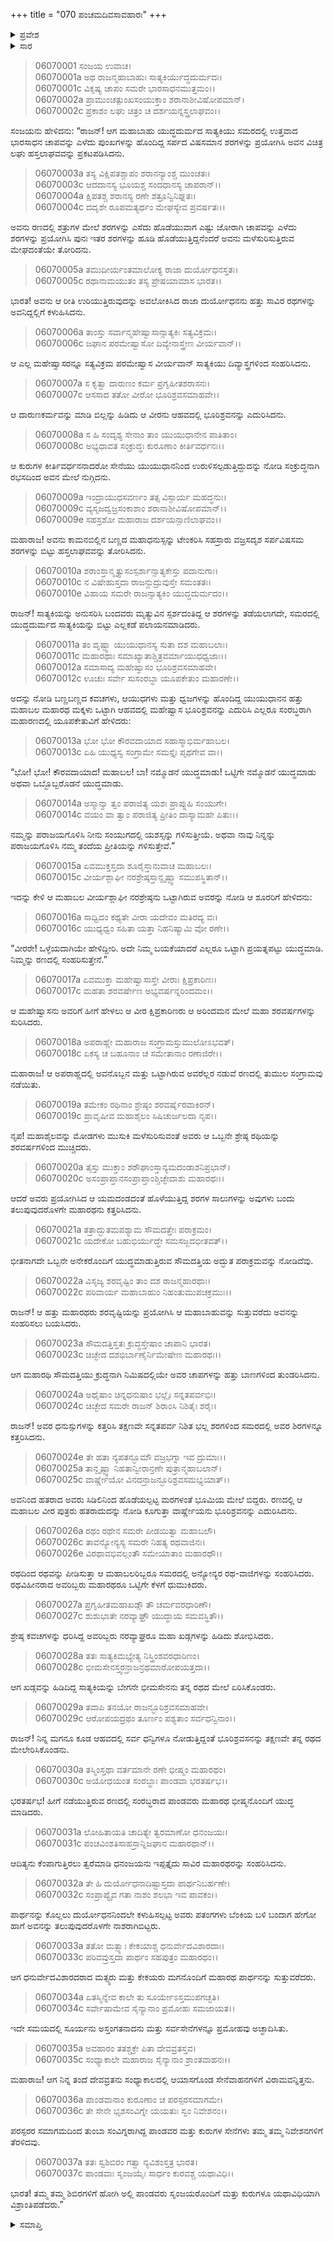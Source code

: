 +++
title = "070 ಪಂಚಮದಿವಸಾವಹಾರಃ"
+++

<details><summary>ಪ್ರವೇಶ</summary>


।।   ಓಂ ಓಂ ನಮೋ ನಾರಾಯಣಾಯ।।   ಶ್ರೀ ವೇದವ್ಯಾಸಾಯ ನಮಃ ।।

ಶ್ರೀ ಕೃಷ್ಣದ್ವೈಪಾಯನ ವೇದವ್ಯಾಸ ವಿರಚಿತ  

**ಶ್ರೀ ಮಹಾಭಾರತ**

**ಭೀಷ್ಮ ಪರ್ವ**

**ಭೀಷ್ಮವಧ ಪರ್ವ**

**ಅಧ್ಯಾಯ 70**

</details>

<details><summary>ಸಾರ</summary>

ಭೂರಿಶ್ರವಸನು ಸಾತ್ಯಕಿಯ ಹತ್ತು ಮಕ್ಕಳನ್ನು ಸಂಹರಿಸಿದುದು (1-24). ಐದನೆಯ ದಿನದ ಯುದ್ಧ ಸಮಾಪ್ತಿ (25-37).


</details>


> 06070001 ಸಂಜಯ ಉವಾಚ।   
06070001a ಅಥ ರಾಜನ್ಮಹಾಬಾಹುಃ ಸಾತ್ಯಕಿರ್ಯುದ್ಧದುರ್ಮದಃ।   
06070001c ವಿಕೃಷ್ಯ ಚಾಪಂ ಸಮರೇ ಭಾರಸಾಧನಮುತ್ತಮಂ।।   
06070002a ಪ್ರಾಮುಂಚತ್ಪುಂಖಸಂಯುಕ್ತಾಂ ಶರಾನಾಶೀವಿಷೋಪಮಾನ್।   
06070002c ಪ್ರಕಾಶಂ ಲಘು ಚಿತ್ರಂ ಚ ದರ್ಶಯನ್ನಸ್ತ್ರಲಾಘವಂ।।

ಸಂಜಯನು ಹೇಳಿದನು: “ರಾಜನ್! ಆಗ ಮಹಾಬಾಹು ಯುದ್ಧದುರ್ಮದ ಸಾತ್ಯಕಿಯು ಸಮರದಲ್ಲಿ ಉತ್ತವಾದ ಭಾರಸಾಧನ ಚಾಪವನ್ನು ಎಳೆದು ಪುಂಖಗಳನ್ನು ಹೊಂದಿದ್ದ ಸರ್ಪದ ವಿಷಸಮಾನ ಶರಗಳನ್ನು ಪ್ರಯೋಗಿಸಿ ಅವನ ವಿಚಿತ್ರ ಲಘು ಹಸ್ತಲಾಘವವನ್ನು ಪ್ರಕಟಪಡಿಸಿದನು.

> 06070003a ತಸ್ಯ ವಿಕ್ಷಿಪತಶ್ಚಾಪಂ ಶರಾನನ್ಯಾಂಶ್ಚ ಮುಂಚತಃ।   
06070003c ಆದದಾನಸ್ಯ ಭೂಯಶ್ಚ ಸಂದಧಾನಸ್ಯ ಚಾಪರಾನ್।।   
06070004a ಕ್ಷಿಪತಶ್ಚ ಶರಾನಸ್ಯ ರಣೇ ಶತ್ರೂನ್ವಿನಿಘ್ನತಃ।   
06070004c ದದೃಶೇ ರೂಪಮತ್ಯರ್ಥಂ ಮೇಘಸ್ಯೇವ ಪ್ರವರ್ಷತಃ।।

ಅವನು ರಣದಲ್ಲಿ ಶತ್ರುಗಳ ಮೇಲೆ ಶರಗಳನ್ನು ಎಸೆದು ಹೊಡೆಯುವಾಗ ಎಷ್ಟು ಜೋರಾಗಿ ಚಾಪವನ್ನು ಎಳೆದು ಶರಗಳನ್ನು ಪ್ರಯೋಗಿಸಿ ಪುನಃ ಇತರ ಶರಗಳನ್ನು ಹೂಡಿ ಹೊಡೆಯುತ್ತಿದ್ದನೆಂದರೆ ಅವನು ಮಳೆಸುರಿಸುತ್ತಿರುವ ಮೇಘದಂತೆಯೇ ತೋರಿದನು.

> 06070005a ತಮುದೀರ್ಯಂತಮಾಲೋಕ್ಯ ರಾಜಾ ದುರ್ಯೋಧನಸ್ತತಃ।   
06070005c ರಥಾನಾಮಯುತಂ ತಸ್ಯ ಪ್ರೇಷಯಾಮಾಸ ಭಾರತ।।

ಭಾರತ! ಅವನು ಆ ರೀತಿ ಉರಿಯುತ್ತಿರುವುದನ್ನು ಅವಲೋಕಿಸಿದ ರಾಜಾ ದುರ್ಯೋಧನನು ಹತ್ತು ಸಾವಿರ ರಥಗಳನ್ನು ಅವನಿದ್ದಲ್ಲಿಗೆ ಕಳುಹಿಸಿದನು.

> 06070006a ತಾಂಸ್ತು ಸರ್ವಾನ್ಮಹೇಷ್ವಾಸಾನ್ಸಾತ್ಯಕಿಃ ಸತ್ಯವಿಕ್ರಮಃ।   
06070006c ಜಘಾನ ಪರಮೇಷ್ವಾಸೋ ದಿವ್ಯೇನಾಸ್ತ್ರೇಣ ವೀರ್ಯವಾನ್।।

ಆ ಎಲ್ಲ ಮಹೇಷ್ವಾಸರನ್ನೂ ಸತ್ಯವಿಕ್ರಮ ಪರಮೇಷ್ವಾಸ ವೀರ್ಯವಾನ್ ಸಾತ್ಯಕಿಯು ದಿವ್ಯಾಸ್ತ್ರಗಳಿಂದ ಸಂಹರಿಸಿದನು.

> 06070007a ಸ ಕೃತ್ವಾ ದಾರುಣಂ ಕರ್ಮ ಪ್ರಗೃಹೀತಶರಾಸನಃ।   
06070007c ಆಸಸಾದ ತತೋ ವೀರೋ ಭೂರಿಶ್ರವಸಮಾಹವೇ।।

ಆ ದಾರುಣಕರ್ಮವನ್ನು ಮಾಡಿ ಬಿಲ್ಲನ್ನು ಹಿಡಿದು ಆ ವೀರನು ಆಹವದಲ್ಲಿ ಭೂರಿಶ್ರವನನ್ನು ಎದುರಿಸಿದನು.

> 06070008a ಸ ಹಿ ಸಂದೃಶ್ಯ ಸೇನಾಂ ತಾಂ ಯುಯುಧಾನೇನ ಪಾತಿತಾಂ।   
06070008c ಅಭ್ಯಧಾವತ ಸಂಕ್ರುದ್ಧಃ ಕುರೂಣಾಂ ಕೀರ್ತಿವರ್ಧನಃ।।

ಆ ಕುರುಗಳ ಕೀರ್ತಿವರ್ಧನನಾದರೋ ಸೇನೆಯು ಯುಯುಧಾನನಿಂದ ಉರುಳಿಸಲ್ಪಡುತ್ತಿದ್ದುದನ್ನು ನೋಡಿ ಸಂಕ್ರುದ್ಧನಾಗಿ ರಭಸದಿಂದ ಅವನ ಮೇಲೆ ನುಗ್ಗಿದನು.

> 06070009a ಇಂದ್ರಾಯುಧಸವರ್ಣಂ ತತ್ಸ ವಿಸ್ಫಾರ್ಯ ಮಹದ್ಧನುಃ।   
06070009c ವ್ಯಸೃಜದ್ವಜ್ರಸಂಕಾಶಾಂ ಶರಾನಾಶೀವಿಷೋಪಮಾನ್।।   
06070009e ಸಹಸ್ರಶೋ ಮಹಾರಾಜ ದರ್ಶಯನ್ಪಾಣಿಲಾಘವಂ।।

ಮಹಾರಾಜ! ಅವನು ಕಾಮನಬಿಲ್ಲಿನ ಬಣ್ಣದ ಮಹಾಧನುಸ್ಸನ್ನು ಟೇಂಕರಿಸಿ ಸಹಸ್ರಾರು ವಜ್ರಸದೃಶ ಸರ್ಪವಿಷಸಮ ಶರಗಳನ್ನು ಬಿಟ್ಟು ಹಸ್ತಲಾಘವವನ್ನು ತೋರಿಸಿದನು.

> 06070010a ಶರಾಂಸ್ತಾನ್ಮೃತ್ಯುಸಂಸ್ಪರ್ಶಾನ್ಸಾತ್ಯಕೇಸ್ತು ಪದಾನುಗಾಃ।   
06070010c ನ ವಿಷೇಹುಸ್ತದಾ ರಾಜನ್ದುದ್ರುವುಸ್ತೇ ಸಮಂತತಃ।   
06070010e ವಿಹಾಯ ಸಮರೇ ರಾಜನ್ಸಾತ್ಯಕಿಂ ಯುದ್ಧದುರ್ಮದಂ।।

ರಾಜನ್! ಸಾತ್ಯಕಿಯನ್ನು ಅನುಸರಿಸಿ ಬಂದವರು ಮೃತ್ಯುವಿನ ಸ್ಪರ್ಶದಂತಿದ್ದ ಆ ಶರಗಳನ್ನು ತಡೆಯಲಾಗದೇ, ಸಮರದಲ್ಲಿ ಯುದ್ಧದುರ್ಮದ ಸಾತ್ಯಕಿಯನ್ನು ಬಿಟ್ಟು ಎಲ್ಲಕಡೆ ಪಲಾಯನಮಾಡಿದರು.

> 06070011a ತಂ ದೃಷ್ಟ್ವಾ ಯುಯುಧಾನಸ್ಯ ಸುತಾ ದಶ ಮಹಾಬಲಾಃ।   
06070011c ಮಹಾರಥಾಃ ಸಮಾಖ್ಯಾತಾಶ್ಚಿತ್ರವರ್ಮಾಯುಧಧ್ವಜಾಃ।।   
06070012a ಸಮಾಸಾದ್ಯ ಮಹೇಷ್ವಾಸಂ ಭೂರಿಶ್ರವಸಮಾಹವೇ।   
06070012c ಊಚುಃ ಸರ್ವೇ ಸುಸಂರಬ್ಧಾ ಯೂಪಕೇತುಂ ಮಹಾರಣೇ।।

ಅದನ್ನು ನೋಡಿ ಬಣ್ಣಬಣ್ಣದ ಕವಚಗಳು, ಆಯುಧಗಳು ಮತ್ತು ಧ್ವಜಗಳನ್ನು ಹೊಂದಿದ್ದ ಯುಯುಧಾನನ ಹತ್ತು ಮಹಾಬಲ ಮಹಾರಥ ಮಕ್ಕಳು ಒಟ್ಟಾಗಿ ಆಹವದಲ್ಲಿ ಮಹೇಷ್ವಾಸ ಭೂರಿಶ್ರವನನ್ನು ಎದುರಿಸಿ ಎಲ್ಲರೂ ಸಂರಬ್ಧರಾಗಿ ಮಹಾರಣದಲ್ಲಿ ಯೂಪಕೇತುವಿಗೆ ಹೇಳಿದರು:

> 06070013a ಭೋ ಭೋ ಕೌರವದಾಯಾದ ಸಹಾಸ್ಮಾಭಿರ್ಮಹಾಬಲ।   
06070013c ಏಹಿ ಯುಧ್ಯಸ್ವ ಸಂಗ್ರಾಮೇ ಸಮಸ್ತೈಃ ಪೃಥಗೇವ ವಾ।।

“ಭೋ! ಭೋ! ಕೌರವದಾಯಾದ! ಮಹಾಬಲ! ಬಾ! ನಮ್ಮೊಡನೆ ಯುದ್ಧಮಾಡು! ಒಟ್ಟಿಗೇ ನಮ್ಮೊಡನೆ ಯುದ್ಧಮಾಡು ಅಥವಾ ಒಬ್ಬೊಬ್ಬರೊಡನೆ ಯುದ್ಧಮಾಡು.

> 06070014a ಅಸ್ಮಾನ್ವಾ ತ್ವಂ ಪರಾಜಿತ್ಯ ಯಶಃ ಪ್ರಾಪ್ನುಹಿ ಸಂಯುಗೇ।   
06070014c ವಯಂ ವಾ ತ್ವಾಂ ಪರಾಜಿತ್ಯ ಪ್ರೀತಿಂ ದಾಸ್ಯಾಮಹೇ ಪಿತುಃ।।

ನಮ್ಮನ್ನು ಪರಾಜಯಗೊಳಿಸಿ ನೀನು ಸಂಯುಗದಲ್ಲಿ ಯಶಸ್ಸನ್ನು ಗಳಿಸುತ್ತೀಯೆ. ಅಥವಾ ನಾವು ನಿನ್ನನ್ನು ಪರಾಜಯಗೊಳಿಸಿ ನಮ್ಮ ತಂದೆಯ ಪ್ರೀತಿಯನ್ನು ಗಳಿಸುತ್ತೇವೆ.”

> 06070015a ಏವಮುಕ್ತಸ್ತದಾ ಶೂರೈಸ್ತಾನುವಾಚ ಮಹಾಬಲಃ।   
06070015c ವೀರ್ಯಶ್ಲಾಘೀ ನರಶ್ರೇಷ್ಠಸ್ತಾನ್ದೃಷ್ಟ್ವಾ ಸಮುಪಸ್ಥಿತಾನ್।।

ಇದನ್ನು ಕೇಳಿ ಆ ಮಹಾಬಲ ವೀರ್ಯಶ್ಲಾಘೀ ನರಶ್ರೇಷ್ಠನು ಒಟ್ಟಾಗಿರುವ ಅವರನ್ನು ನೋಡಿ ಆ ಶೂರರಿಗೆ ಹೇಳಿದನು:

> 06070016a ಸಾಧ್ವಿದಂ ಕಥ್ಯತೇ ವೀರಾ ಯದೇವಂ ಮತಿರದ್ಯ ವಃ।   
06070016c ಯುಧ್ಯಧ್ವಂ ಸಹಿತಾ ಯತ್ತಾ ನಿಹನಿಷ್ಯಾಮಿ ವೋ ರಣೇ।।

“ವೀರರೇ! ಒಳ್ಳೆಯದಾಗಿಯೇ ಹೇಳಿದ್ದೀರಿ. ಅದೇ ನಿಮ್ಮ ಬಯಕೆಯಾದರೆ ಎಲ್ಲರೂ ಒಟ್ಟಾಗಿ ಪ್ರಯತ್ನಪಟ್ಟು ಯುದ್ಧಮಾಡಿ. ನಿಮ್ಮನ್ನು ರಣದಲ್ಲಿ ಸಂಹರಿಸುತ್ತೇನೆ.”

> 06070017a ಏವಮುಕ್ತಾ ಮಹೇಷ್ವಾಸಾಸ್ತೇ ವೀರಾಃ ಕ್ಷಿಪ್ರಕಾರಿಣಃ।   
06070017c ಮಹತಾ ಶರವರ್ಷೇಣ ಅಭ್ಯವರ್ಷನ್ನರಿಂದಮಂ।।

ಆ ಮಹೇಷ್ವಾಸನು ಅವರಿಗೆ ಹೀಗೆ ಹೇಳಲು ಆ ವೀರ ಕ್ಷಿಪ್ರಕಾರಿಣರು ಆ ಅರಿಂದಮನ ಮೇಲೆ ಮಹಾ ಶರವರ್ಷಗಳನ್ನು ಸುರಿಸಿದರು.

> 06070018a ಅಪರಾಹ್ಣೇ ಮಹಾರಾಜ ಸಂಗ್ರಾಮಸ್ತುಮುಲೋಽಭವತ್।   
06070018c ಏಕಸ್ಯ ಚ ಬಹೂನಾಂ ಚ ಸಮೇತಾನಾಂ ರಣಾಜಿರೇ।।

ಮಹಾರಾಜ! ಆ ಅಪರಾಹ್ಣದಲ್ಲಿ ಅವನೊಬ್ಬನ ಮತ್ತು ಒಟ್ಟಾಗಿರುವ ಅವರೆಲ್ಲರ ನಡುವೆ ರಣದಲ್ಲಿ ತುಮುಲ ಸಂಗ್ರಾಮವು ನಡೆಯಿತು.

> 06070019a ತಮೇಕಂ ರಥಿನಾಂ ಶ್ರೇಷ್ಠಂ ಶರವರ್ಷೈರವಾಕಿರನ್।   
06070019c ಪ್ರಾವೃಷೀವ ಮಹಾಶೈಲಂ ಸಿಷಿಚುರ್ಜಲದಾ ನೃಪ।।

ನೃಪ! ಮಹಾಶೈಲವನ್ನು ಮೋಡಗಳು ಮುಸುಕಿ ಮಳೆಸುರಿಸುವಂತೆ ಅವರು ಆ ಒಬ್ಬನೇ ಶ್ರೇಷ್ಠ ರಥಿಯನ್ನು ಶರವರ್ಷಗಳಿಂದ ಮುಚ್ಚಿದರು.

> 06070020a ತೈಸ್ತು ಮುಕ್ತಾಂ ಶರೌಘಾಂಸ್ತಾನ್ಯಮದಂಡಾಶನಿಪ್ರಭಾನ್।   
06070020c ಅಸಂಪ್ರಾಪ್ತಾನಸಂಪ್ರಾಪ್ತಾಂಶ್ಚಿಚ್ಛೇದಾಶು ಮಹಾರಥಃ।।

ಆದರೆ ಅವರು ಪ್ರಯೋಗಿಸಿದ ಆ ಯಮದಂಡದಂತೆ ಹೊಳೆಯುತ್ತಿದ್ದ ಶರಗಳ ಸಾಲುಗಳನ್ನು ಅವುಗಳು ಬಂದು ತಲುಪುವುದರೊಳಗೇ ಮಹಾರಥನು ಕತ್ತರಿಸಿದನು.

> 06070021a ತತ್ರಾದ್ಭುತಮಪಶ್ಯಾಮ ಸೌಮದತ್ತೇಃ ಪರಾಕ್ರಮಂ।   
06070021c ಯದೇಕೋ ಬಹುಭಿರ್ಯುದ್ಧೇ ಸಮಸಜ್ಜದಭೀತವತ್।।

ಭೀತನಾಗದೇ ಒಬ್ಬನೇ ಅನೇಕರೊಂದಿಗೆ ಯುದ್ಧಮಾಡುತ್ತಿರುವ ಸೌಮದತ್ತಿಯ ಅದ್ಭುತ ಪರಾಕ್ರಮವನ್ನು ನೋಡಿದೆವು.

> 06070022a ವಿಸೃಜ್ಯ ಶರವೃಷ್ಟಿಂ ತಾಂ ದಶ ರಾಜನ್ಮಹಾರಥಾಃ।   
06070022c ಪರಿವಾರ್ಯ ಮಹಾಬಾಹುಂ ನಿಹಂತುಮುಪಚಕ್ರಮುಃ।।

ರಾಜನ್! ಆ ಹತ್ತು ಮಹಾರಥರು ಶರವೃಷ್ಟಿಯನ್ನು ಪ್ರಯೋಗಿಸಿ ಆ ಮಹಾಬಾಹುವನ್ನು ಸುತ್ತುವರೆದು ಅವನನ್ನು ಸಂಹರಿಸಲು ಬಯಸಿದರು.

> 06070023a ಸೌಮದತ್ತಿಸ್ತತಃ ಕ್ರುದ್ಧಸ್ತೇಷಾಂ ಚಾಪಾನಿ ಭಾರತ।   
06070023c ಚಿಚ್ಛೇದ ದಶಭಿರ್ಬಾಣೈರ್ನಿಮೇಷೇಣ ಮಹಾರಥಃ।।

ಆಗ ಮಹಾರಥಿ ಸೌಮದತ್ತಿಯು ಕ್ರುದ್ಧನಾಗಿ ನಿಮಿಷದಲ್ಲಿಯೇ ಅವರ ಚಾಪಗಳನ್ನು ಹತ್ತು ಬಾಣಗಳಿಂದ ತುಂಡರಿಸಿದನು.

> 06070024a ಅಥೈಷಾಂ ಚಿನ್ನಧನುಷಾಂ ಭಲ್ಲೈಃ ಸನ್ನತಪರ್ವಭಿಃ।   
06070024c ಚಿಚ್ಛೇದ ಸಮರೇ ರಾಜನ್ ಶಿರಾಂಸಿ ನಿಶಿತೈಃ ಶರೈಃ।

ರಾಜನ್! ಅವರ ಧನುಸ್ಸುಗಳನ್ನು ಕತ್ತರಿಸಿ ತಕ್ಷಣವೇ ಸನ್ನತಪರ್ವ ನಿಶಿತ ಭಲ್ಲ ಶರಗಳಿಂದ ಸಮರದಲ್ಲಿ ಅವರ ಶಿರಗಳನ್ನೂ ಕತ್ತರಿಸಿದನು.

> 06070024e ತೇ ಹತಾ ನ್ಯಪತನ್ಭೂಮೌ ವಜ್ರಭಗ್ನಾ ಇವ ದ್ರುಮಾಃ।।   
06070025a ತಾನ್ದೃಷ್ಟ್ವಾ ನಿಹತಾನ್ವೀರಾನ್ರಣೇ ಪುತ್ರಾನ್ಮಹಾಬಲಾನ್।   
06070025c ವಾರ್ಷ್ಣೇಯೋ ವಿನದನ್ರಾಜನ್ಭೂರಿಶ್ರವಸಮಭ್ಯಯಾತ್।।

ಅವನಿಂದ ಹತರಾದ ಅವರು ಸಿಡಿಲಿನಿಂದ ಹೊಡೆಯಲ್ಪಟ್ಟ ಮರಗಳಂತೆ ಭೂಮಿಯ ಮೇಲೆ ಬಿದ್ದರು. ರಣದಲ್ಲಿ ಆ ಮಹಾಬಲ ವೀರ ಪುತ್ರರು ಹತರಾದುದನ್ನು ನೋಡಿ ಕೂಗುತ್ತಾ ವಾರ್ಷ್ಣೇಯನು ಭೂರಿಶ್ರವನನ್ನು ಎದುರಿಸಿದನು.

> 06070026a ರಥಂ ರಥೇನ ಸಮರೇ ಪೀಡಯಿತ್ವಾ ಮಹಾಬಲೌ।   
06070026c ತಾವನ್ಯೋನ್ಯಸ್ಯ ಸಮರೇ ನಿಹತ್ಯ ರಥವಾಜಿನಃ।  
06070026e ವಿರಥಾವಭಿವಲ್ಗಂತೌ ಸಮೇಯಾತಾಂ ಮಹಾರಥೌ।।

ರಥದಿಂದ ರಥವನ್ನು ಪೀಡಿಸುತ್ತಾ ಆ ಮಹಾಬಲರಿಬ್ಬರೂ ಸಮರದಲ್ಲಿ ಅನ್ಯೋನ್ಯರ ರಥ-ವಾಜಿಗಳನ್ನು ಸಂಹರಿಸಿದರು. ರಥವಿಹೀನರಾದ ಅವರಿಬ್ಬರು ಮಹಾರಥರೂ ಒಟ್ಟಿಗೇ ಕೆಳಗೆ ಧುಮುಕಿದರು.

> 06070027a ಪ್ರಗೃಹೀತಮಹಾಖಡ್ಗೌ ತೌ ಚರ್ಮವರಧಾರಿಣೌ।   
06070027c ಶುಶುಭಾತೇ ನರವ್ಯಾಘ್ರೌ ಯುದ್ಧಾಯ ಸಮವಸ್ಥಿತೌ।।

ಶ್ರೇಷ್ಠ ಕವಚಗಳನ್ನು ಧರಿಸಿದ್ದ ಅವರಿಬ್ಬರು ನರವ್ಯಾಘ್ರರೂ ಮಹಾ ಖಡ್ಗಗಳನ್ನು ಹಿಡಿದು ಶೋಭಿಸಿದರು.

> 06070028a ತತಃ ಸಾತ್ಯಕಿಮಭ್ಯೇತ್ಯ ನಿಸ್ತ್ರಿಂಶವರಧಾರಿಣಂ।   
06070028c ಭೀಮಸೇನಸ್ತ್ವರನ್ರಾಜನ್ರಥಮಾರೋಪಯತ್ತದಾ।।

ಆಗ ಖಡ್ಗವನ್ನು ಹಿಡಿದಿದ್ದ ಸಾತ್ಯಕಿಯನ್ನು ಬೇಗನೇ ಭೀಮಸೇನನು ತನ್ನ ರಥದ ಮೇಲೆ ಏರಿಸಿಕೊಂಡರು.

> 06070029a ತವಾಪಿ ತನಯೋ ರಾಜನ್ಭೂರಿಶ್ರವಸಮಾಹವೇ।   
06070029c ಆರೋಪಯದ್ರಥಂ ತೂರ್ಣಂ ಪಶ್ಯತಾಂ ಸರ್ವಧನ್ವಿನಾಂ।।

ರಾಜನ್! ನಿನ್ನ ಮಗನೂ ಕೂಡ ಆಹವದಲ್ಲಿ ಸರ್ವ ಧನ್ವಿಗಳೂ ನೋಡುತ್ತಿದ್ದಂತೆ ಭೂರಿಶ್ರವಸನನ್ನು ತಕ್ಷಣವೇ ತನ್ನ ರಥದ ಮೇಲೇರಿಸಿಕೊಂಡನು.

> 06070030a ತಸ್ಮಿಂಸ್ತಥಾ ವರ್ತಮಾನೇ ರಣೇ ಭೀಷ್ಮಂ ಮಹಾರಥಂ।   
06070030c ಅಯೋಧಯಂತ ಸಂರಬ್ಧಾಃ ಪಾಂಡವಾ ಭರತರ್ಷಭ।।

ಭರತರ್ಷಭ! ಹೀಗೆ ನಡೆಯುತ್ತಿರುವ ರಣದಲ್ಲಿ ಸಂರಬ್ಧರಾದ ಪಾಂಡವರು ಮಹಾರಥ ಭೀಷ್ಮನೊಂದಿಗೆ ಯುದ್ಧ ಮಾಡಿದರು.

> 06070031a ಲೋಹಿತಾಯತಿ ಚಾದಿತ್ಯೇ ತ್ವರಮಾಣೋ ಧನಂಜಯಃ।   
06070031c ಪಂಚವಿಂಶತಿಸಾಹಸ್ರಾನ್ನಿಜಘಾನ ಮಹಾರಥಾನ್।।

ಆದಿತ್ಯನು ಕೆಂಪಾಗುತ್ತಿರಲು ತ್ವರೆಮಾಡಿ ಧನಂಜಯನು ಇಪ್ಪತ್ತೈದು ಸಾವಿರ ಮಹಾರಥರನ್ನು ಸಂಹರಿಸಿದನು.

> 06070032a ತೇ ಹಿ ದುರ್ಯೋಧನಾದಿಷ್ಟಾಸ್ತದಾ ಪಾರ್ಥನಿಬರ್ಹಣೇ।   
06070032c ಸಂಪ್ರಾಪ್ಯೈವ ಗತಾ ನಾಶಂ ಶಲಭಾ ಇವ ಪಾವಕಂ।।

ಪಾರ್ಥನನ್ನು ಕೊಲ್ಲಲು ದುರ್ಯೋಧನನಿಂದಲೇ ಕಳುಹಿಸಲ್ಪಟ್ಟ ಅವರು ಪತಂಗಗಳು ಬೆಂಕಿಯ ಬಳಿ ಬಂದಾಗ ಹೇಗೋ ಹಾಗೆ ಅವನನ್ನು ತಲುಪುವುದರೊಳಗೇ ನಾಶರಾಗಿಬಿಟ್ಟರು.

> 06070033a ತತೋ ಮತ್ಸ್ಯಾಃ ಕೇಕಯಾಶ್ಚ ಧನುರ್ವೇದವಿಶಾರದಾಃ।   
06070033c ಪರಿವವ್ರುಸ್ತದಾ ಪಾರ್ಥಂ ಸಹಪುತ್ರಂ ಮಹಾರಥಂ।।

ಆಗ ಧನುರ್ವೇದವಿಶಾರದರಾದ ಮತ್ಸ್ಯರು ಮತ್ತು ಕೇಕಯರು ಮಗನೊಂದಿಗೆ ಮಹಾರಥ ಪಾರ್ಥನನ್ನು ಸುತ್ತುವರೆದರು.

> 06070034a ಏತಸ್ಮಿನ್ನೇವ ಕಾಲೇ ತು ಸೂರ್ಯೇಽಸ್ತಮುಪಗಚ್ಛತಿ।   
06070034c ಸರ್ವೇಷಾಮೇವ ಸೈನ್ಯಾನಾಂ ಪ್ರಮೋಹಃ ಸಮಜಾಯತ।।

ಇದೇ ಸಮಯದಲ್ಲಿ ಸೂರ್ಯನು ಅಸ್ತಂಗತನಾದನು ಮತ್ತು ಸರ್ವಸೇನೆಗಳನ್ನೂ ಪ್ರಮೋಹವು ಅಚ್ಛಾದಿಸಿತು.

> 06070035a ಅವಹಾರಂ ತತಶ್ಚಕ್ರೇ ಪಿತಾ ದೇವವ್ರತಸ್ತವ।   
06070035c ಸಂಧ್ಯಾಕಾಲೇ ಮಹಾರಾಜ ಸೈನ್ಯಾನಾಂ ಶ್ರಾಂತವಾಹನಃ।।

ಮಹಾರಾಜ! ಆಗ ನಿನ್ನ ತಂದೆ ದೇವವ್ರತನು ಸಂಧ್ಯಾಕಾಲದಲ್ಲಿ ಆಯಾಸಗೊಂಡ ಸೇನೆವಾಹನಗಳಿಗೆ ವಿರಾಮವನ್ನಿತ್ತನು.

> 06070036a ಪಾಂಡವಾನಾಂ ಕುರೂಣಾಂ ಚ ಪರಸ್ಪರಸಮಾಗಮೇ।   
06070036c ತೇ ಸೇನೇ ಭೃಶಸಂವಿಗ್ನೇ ಯಯತುಃ ಸ್ವಂ ನಿವೇಶನಂ।।

ಪರಸ್ಪರರ ಸಮಾಗಮದಿಂದ ತುಂಬಾ ಸಂವಿಗ್ನರಾಗಿದ್ದ ಪಾಂಡವರ ಮತ್ತು ಕುರುಗಳ ಸೇನೆಗಳು ತಮ್ಮ ತಮ್ಮ ನಿವೇಶನಗಳಿಗೆ ತೆರಳಿದವು.

> 06070037a ತತಃ ಸ್ವಶಿಬಿರಂ ಗತ್ವಾ ನ್ಯವಿಶಂಸ್ತತ್ರ ಭಾರತ।   
06070037c ಪಾಂಡವಾಃ ಸೃಂಜಯೈಃ ಸಾರ್ಧಂ ಕುರವಶ್ಚ ಯಥಾವಿಧಿ।।

ಭಾರತ! ತಮ್ಮ ತಮ್ಮ ಶಿಬಿರಗಳಿಗೆ ಹೋಗಿ ಅಲ್ಲಿ ಪಾಂಡವರು ಸೃಂಜಯರೊಂದಿಗೆ ಮತ್ತು ಕುರುಗಳೂ ಯಥಾವಿಧಿಯಾಗಿ ವಿಶ್ರಾಂತಿಪಡೆದರು.”


<details><summary>ಸಮಾಪ್ತಿ</summary>


ಇತಿ ಶ್ರೀ ಮಹಾಭಾರತೇ ಭೀಷ್ಮ ಪರ್ವಣಿ ಭೀಷ್ಮವಧ ಪರ್ವಣಿ ಪಂಚಮದಿವಸಾವಹಾರೇ ಸಪ್ತತಿತಮೋಽಧ್ಯಾಯಃ।।  
ಇದು ಶ್ರೀ ಮಹಾಭಾರತದಲ್ಲಿ ಭೀಷ್ಮ ಪರ್ವದಲ್ಲಿ ಭೀಷ್ಮವಧ ಪರ್ವದಲ್ಲಿ ಪಂಚಮದಿವಸಾವಹಾರ ಎನ್ನುವ ಎಪ್ಪತ್ತನೇ ಅಧ್ಯಾಯವು.


</details>

